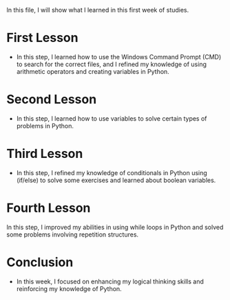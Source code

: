 In this file, I will show what I learned in this first week of studies.

# First Lesson

- In this step, I learned how to use the Windows Command Prompt (CMD) to search for the correct files, and I refined my knowledge of using arithmetic operators and creating variables in Python.

# Second Lesson

- In this step, I learned how to use variables to solve certain types of problems in Python.

# Third Lesson

- In this step, I refined my knowledge of conditionals in Python using (if/else) to solve some exercises and learned about boolean variables.

# Fourth Lesson

In this step, I improved my abilities in using while loops in Python and solved some problems involving repetition structures.

# Conclusion

- In this week, I focused on enhancing my logical thinking skills and reinforcing my knowledge of Python.
